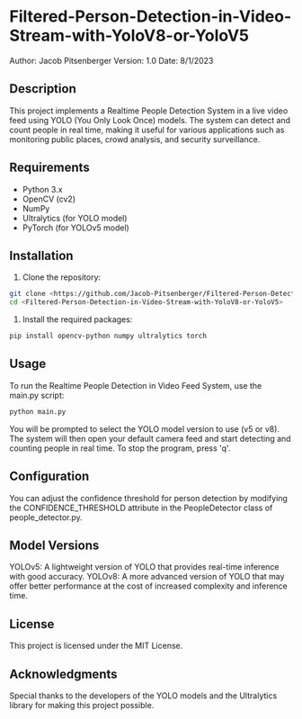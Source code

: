 # Filtered-Person-Detection-in-Video-Stream-with-YoloV8-or-YoloV5

Author: Jacob Pitsenberger
Version: 1.0
Date: 8/1/2023

## Description

This project implements a Realtime People Detection System in a live video feed using YOLO (You Only Look Once) models. The system can detect and count people in real time, making it useful for various applications such as monitoring public places, crowd analysis, and security surveillance.

## Requirements

- Python 3.x
- OpenCV (cv2)
- NumPy
- Ultralytics (for YOLO model)
- PyTorch (for YOLOv5 model)

## Installation

1. Clone the repository:

```bash
git clone <https://github.com/Jacob-Pitsenberger/Filtered-Person-Detection-in-Video-Stream-with-YoloV8-or-YoloV5.git>
cd <Filtered-Person-Detection-in-Video-Stream-with-YoloV8-or-YoloV5>
```

1. Install the required packages:

```bash
pip install opencv-python numpy ultralytics torch
```

## Usage

To run the Realtime People Detection in Video Feed System, use the main.py script:

```bash
python main.py
```
You will be prompted to select the YOLO model version to use (v5 or v8). The system will then open your default camera feed and start detecting and counting people in real time. To stop the program, press 'q'.

## Configuration

You can adjust the confidence threshold for person detection by modifying the CONFIDENCE_THRESHOLD attribute in the PeopleDetector class of people_detector.py.

## Model Versions

YOLOv5: A lightweight version of YOLO that provides real-time inference with good accuracy.
YOLOv8: A more advanced version of YOLO that may offer better performance at the cost of increased complexity and inference time.

## License

This project is licensed under the MIT License.

## Acknowledgments

Special thanks to the developers of the YOLO models and the Ultralytics library for making this project possible.



